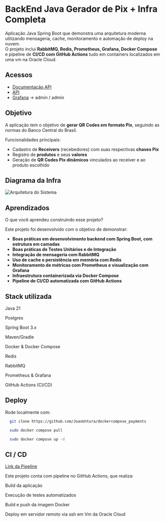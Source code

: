
# BackEnd Java Gerador de Pix + Infra Completa

Aplicação Java Spring Boot que demonstra uma arquitetura moderna utilizando mensageria, cache, monitoramento e automação de deploy na nuvem.  
O projeto inclui **RabbitMQ, Redis, Prometheus, Grafana, Docker Compose** e pipeline de **CI/CD com GitHub Actions** tudo em containers localizados em uma vm na Oracle Cloud. 


## Acessos
-   [Documentação API](https://payment.meagende.site/swagger-ui/index.html)
 - [API](https://payment.meagende.site/)
 - [Grafana](http://163.176.132.56:3000/) ->  admin / admin

## Objetivo

A aplicação tem o objetivo de **gerar QR Codes em formato Pix**, seguindo as normas do Banco Central do Brasil.  

Funcionalidades principais:  
- Cadastro de **Receivers** (recebedores) com suas respectivas **chaves Pix**  
- Registro de **produtos** e seus **valores**  
- Geração de **QR Codes Pix dinâmicos** vinculados ao receiver e ao produto escolhido  



## Diagrama da Infra

![Arquitetura do Sistema](arquitetura.png)
## Aprendizados

O que você aprendeu construindo esse projeto? 

Este projeto foi desenvolvido com o objetivo de demonstrar:  
- **Boas práticas em desenvolvimento backend com Spring Boot, com estrutura em camadas** 
 - **Boas práticas de Testes Unitários e de Integração** 
- **Integração de mensageria com RabbitMQ**  
- **Uso de cache e persistência em memória com Redis**  
- **Monitoramento de métricas com Prometheus e visualização com Grafana**  
- **Infraestrutura containerizada via Docker Compose**  
- **Pipeline de CI/CD automatizada com GitHub Actions**


## Stack utilizada

Java 21

Postgres

Spring Boot 3.x

Maven/Gradle

Docker & Docker Compose

Redis

RabbitMQ

Prometheus & Grafana

GitHub Actions (CI/CD)


## Deploy

Rode localmente com:

```bash
  git clone https://github.com/JoaoUntura/dockercompose_payments
```
```bash
  sudo docker compose pull
```
```bash
  sudo docker compose up -d
```


## CI / CD

[Link da Pipeline](https://github.com/JoaoUntura/Java-API-Payments/blob/main/.github/workflows/main.yml)



Este projeto conta com pipeline no GitHub Actions, que realiza:

Build da aplicação

Execução de testes automatizados

Build e push da imagem Docker

Deploy em servidor remoto via ssh em Vm da Oracle Cloud
